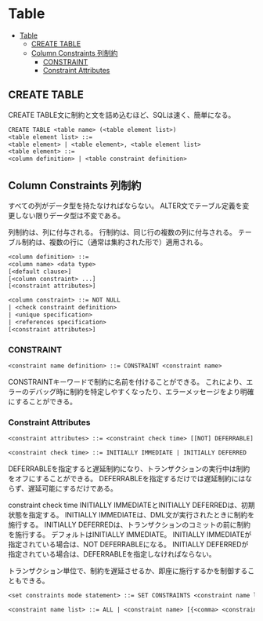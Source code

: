 # Table

- [Table](#table)
  - [CREATE TABLE](#create-table)
  - [Column Constraints 列制約](#column-constraints-列制約)
    - [CONSTRAINT](#constraint)
    - [Constraint Attributes](#constraint-attributes)

## CREATE TABLE

CREATE TABLE文に制約と文を詰め込むほど、SQLは速く、簡単になる。

```txt
CREATE TABLE <table name> (<table element list>)
<table element list> ::=
<table element> | <table element>, <table element list>
<table element> ::=
<column definition> | <table constraint definition>
```

## Column Constraints 列制約

すべての列がデータ型を持たなければならない。
ALTER文でテーブル定義を変更しない限りデータ型は不変である。

列制約は、列に付与される。
行制約は、同じ行の複数の列に付与される。
テーブル制約は、複数の行に（通常は集約された形で）適用される。

```txt
<column definition> ::=
<column name> <data type>
[<default clause>]
[<column constraint> ...]
[<constraint attributes>]

<column constraint> ::= NOT NULL
| <check constraint definition>
| <unique specification>
| <references specification>
[<constraint attributes>]
```

### CONSTRAINT

```txt
<constraint name definition> ::= CONSTRAINT <constraint name>
```

CONSTRAINTキーワードで制約に名前を付けることができる。
これにより、エラーのデバッグ時に制約を特定しやすくなったり、エラーメッセージをより明確にすることができる。

### Constraint Attributes

```txt
<constraint attributes> ::= <constraint check time> [[NOT] DEFERRABLE] | [NOT] DEFERRABLE [<constraint check time>]

<constraint check time> ::= INITIALLY IMMEDIATE | INITIALLY DEFERRED
```

DEFERRABLEを指定すると遅延制約になり、トランザクションの実行中は制約をオフにすることができる。
DEFERRABLEを指定するだけでは遅延制約にはならず、遅延可能にするだけである。

constraint check time
INITIALLY IMMEDIATEとINITIALLY DEFERREDは、初期状態を指定する。
INITIALLY IMMEDIATEは、DML文が実行されたときに制約を施行する。
INITIALLY DEFERREDは、トランザクションのコミットの前に制約を施行する。
デフォルトはINITIALLY IMMEDIATE。
INITIALLY IMMEDIATEが指定されている場合は、NOT DEFERRABLEになる。
INITIALLY DEFERREDが指定されている場合は、DEFERRABLEを指定しなければならない。

トランザクション単位で、制約を遅延させるか、即座に施行するかを制御することもできる。

```txt
<set constraints mode statement> ::= SET CONSTRAINTS <constraint name list> {DEFERRED | IMMEDIATE}

<constraint name list> ::= ALL | <constraint name> [{<comma> <constraint name>} ...]
```
